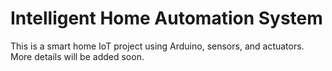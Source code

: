 # Intelligent Home Automation System

This is a smart home IoT project using Arduino, sensors, and actuators.
More details will be added soon.
